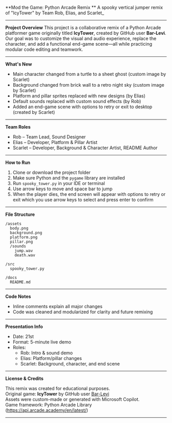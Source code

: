 **Mod the Game: Python Arcade Remix **
A spooky vertical jumper remix of "IcyTower" by Team Rob, Elias, and Scarlet_

---

**Project Overview**
This project is a collaborative remix of a Python Arcade platformer game originally titled **IcyTower**, 
created by GitHub user **Bar-Levi**. Our goal was to customize the visual and audio experience, replace the character, 
and add a functional end-game scene—all while practicing modular code editing and teamwork.

---

**What's New**

- Main character changed from a turtle to a sheet ghost (custom image by Scarlet)  
- Background changed from brick wall to a retro night sky (custom image by Scarlet)  
- Platform and pillar sprites replaced with new designs (by Elias)  
- Default sounds replaced with custom sound effects (by Rob)  
- Added an end-game scene with options to retry or exit to desktop (created by Scarlet)

---

**Team Roles**

- Rob – Team Lead, Sound Designer  
- Elias – Developer, Platform & Pillar Artist  
- Scarlet – Developer, Background & Character Artist, README Author

---

**How to Run**

1. Clone or download the project folder  
2. Make sure Python and the `pygame` library are installed  
3. Run `spooky_tower.py` in your IDE or terminal  
4. Use arrow keys to move and space bar to jump  
5. When the player dies, the end screen will appear with options to retry or exit which you use arrow keys to select and press enter to confirm

---

**File Structure**

```
/assets
  body.png
  background.png
  platform.png
  pillar.png
  /sounds
    jump.wav
    death.wav

/src
  spooky_tower.py

/docs
  README.md
```

---

**Code Notes**

- Inline comments explain all major changes  
- Code was cleaned and modularized for clarity and future remixing

---

**Presentation Info**

- Date: 21st  
- Format: 5-minute live demo  
- Roles:  
  - Rob: Intro & sound demo  
  - Elias: Platform/pillar changes  
  - Scarlet: Background, character, and end scene

---

**License & Credits**

This remix was created for educational purposes.  
Original game: **IcyTower** by GitHub user [Bar-Levi](https://github.com/Bar-Levi)  
Assets were custom-made or generated with Microsoft Copilot.  
Game framework: Python Arcade Library (https://api.arcade.academy/en/latest/)

---

